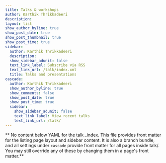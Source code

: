 ```yaml
---
title: Talks & workshops
author: Karthik Thrikkadeeri
description: 
layout: list
show_author_byline: true
show_post_date: true
show_post_thumbnail: true
show_post_time: true
sidebar:
  author: Karthik Thrikkadeeri
  description: 
  show_sidebar_adunit: false
  text_link_label: Subscribe via RSS
  text_link_url: /talk/index.xml
  title: Talks and presentations
cascade:
  author: Karthik Thrikkadeeri
  show_author_byline: true
  show_comments: false
  show_post_date: true
  show_post_time: true
  sidebar:
    show_sidebar_adunit: false
    text_link_label: View recent talks
    text_link_url: /talk/
---
```


** No content below YAML for the talk _index. This file provides front matter for the listing page layout and sidebar content. It is also a branch bundle, and all settings under `cascade` provide front matter for all pages inside talk/. You may still override any of these by changing them in a page's front matter.**
